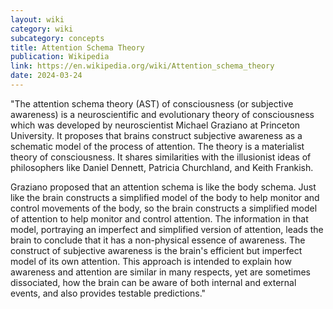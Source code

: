 ```yaml
---
layout: wiki
category: wiki
subcategory: concepts
title: Attention Schema Theory
publication: Wikipedia
link: https://en.wikipedia.org/wiki/Attention_schema_theory
date: 2024-03-24
---
```


"The attention schema theory (AST) of consciousness (or subjective awareness) is a neuroscientific and evolutionary theory of consciousness which was developed by neuroscientist Michael Graziano at Princeton University. It proposes that brains construct subjective awareness as a schematic model of the process of attention. The theory is a materialist theory of consciousness. It shares similarities with the illusionist ideas of philosophers like Daniel Dennett, Patricia Churchland, and Keith Frankish.

Graziano proposed that an attention schema is like the body schema. Just like the brain constructs a simplified model of the body to help monitor and control movements of the body, so the brain constructs a simplified model of attention to help monitor and control attention. The information in that model, portraying an imperfect and simplified version of attention, leads the brain to conclude that it has a non-physical essence of awareness. The construct of subjective awareness is the brain's efficient but imperfect model of its own attention. This approach is intended to explain how awareness and attention are similar in many respects, yet are sometimes dissociated, how the brain can be aware of both internal and external events, and also provides testable predictions."
